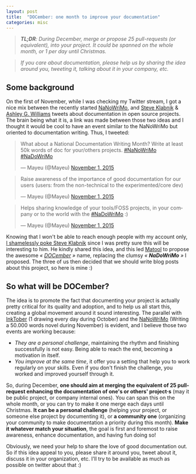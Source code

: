 ```yaml
---
layout: post
title:  "DOCember: one month to improve your documentation"
categories: misc
---
```


> ***TL;DR**: During December, merge or propose 25 pull-requests (or
> equivalent), into your project. It could be spanned on the whole month, or 1
> per day until Christmas.*

> *If you care about documentation, please help us by sharing the idea around
> you, tweeting it, talking about it in your company, etc.*

## Some background

On the first of November, while I was checking my Twitter stream, I got a nice
mix between the recently started [NaNoWriMo], and [Steve Klabnik][steveKlabnik]
& [Ashley G. Williams][ashleyGWilliams] tweets about documentation in open
source projects. The brain being what it is, a link was made between those two
ideas and I thought it would be cool to have an event similar to the NaNoWriMo
but oriented to documentation writing. Thus, I tweeted:

<blockquote class="twitter-tweet" lang="en"> <p lang="en" dir="ltr"> What about a National Documentation Writing Month? Write at least 50k words of doc for your/others projects. <a href="https://twitter.com/hashtag/NaNoWriMo?src=hash">#NaNoWriMo</a> <a href="https://twitter.com/hashtag/NaDoWriMo?src=hash">#NaDoWriMo</a> </p>&mdash; Mayeu (@Mayeu) <a href="https://twitter.com/Mayeu/status/660926951163617280">November 1, 2015</a> </blockquote>

<blockquote class="twitter-tweet" data-conversation="none" lang="en"><p lang="en" dir="ltr">Raise awareness of the importance of good documentation for our users (users: from the non-technical to the experimented/core dev)</p>&mdash; Mayeu (@Mayeu) <a href="https://twitter.com/Mayeu/status/660930646513164288">November 1, 2015</a></blockquote>

<blockquote class="twitter-tweet" data-conversation="none" lang="en"><p lang="en" dir="ltr">Helps sharing knowledge of your tools/FOSS projects, in your company or to the world with the <a href="https://twitter.com/hashtag/NaDoWriMo?src=hash">#NaDoWriMo</a> :)</p>&mdash; Mayeu (@Mayeu) <a href="https://twitter.com/Mayeu/status/660927413589790721">November 1, 2015</a></blockquote>
<script async src="//platform.twitter.com/widgets.js" charset="utf-8"></script>

Knowing that I won't be able to reach enough people with my account only,
[I shamelessly poke Steve Klabnik][shamlessTweet] since I was pretty sure this
will be interesting to him. He kindly shared this idea, and this led [Matool] to
propose the awesome *« [DOCember][docemberName] »* name, replacing the clumsy *«
**NaDoWriMo** »* I proposed. The three of us then decided that we should write
blog posts about this project, so here is mine :)

## So what will be DOCember?

The idea is to promote the fact that documenting your project is actually pretty
critical for its quality and adoption, and to help us all start this, creating a
global movement around it sound interesting. The parallel with [InkTober] (1
drawing every day during October) and the [NaNoWriMo] (Writing a 50.000 words
novel during November) is evident, and I believe those two events are working
because:

* *They are a personal challenge*, maintaining the rhythm and finishing
  successfully is not easy. Being able to reach the end, becoming a motivation
  in itself.
* *You improve at the same time*, it offer you a setting that help you to work
  regularly on your skills. Even if you don't finish the challenge, you worked
  and improved yourself through it.

So, during December, **one should aim at merging the equivalent of 25
pull-request enhancing the documentation of one's or others' project·s** (may it
be public project, or company internal ones). You can span this on the whole
month, or you can try to make it one merge each days until Christmas. **It can
be a personal challenge** (helping your project, or someone else project by
documenting it), or **a community one** (organizing your community to make
documentation a priority during this month). **Make it whatever match your
situation**, the goal is first and foremost to raise awareness, enhance
documentation, and having fun doing so!

Obviously, we need your help to share the love of good documentation out. So if
this idea appeal to you, please share it around you, tweet about it, discuss it
in your organization, etc. I'll try to be available as much as possible on
twitter about that :)

[steveKlabnik]: https://twitter.com/steveklabnik "Steve Klabnik Twitter account"
[NaNoWriMo]: https://nanowrimo.org "NaNoWriMo website"
[ashleyGWilliams]: https://twitter.com/ag_dubs "Ashley G. Williams Twitter account"
[shamlessTweet]: https://twitter.com/Mayeu/status/660929919090884608 "The tweet"
[Matool]: https://twitter.com/Matool13 "Matool Twitter account"
[docemberName]: https://twitter.com/Matool13/status/661535046327623681
[InkTober]: http://inktober.com/ "InkTober website"
